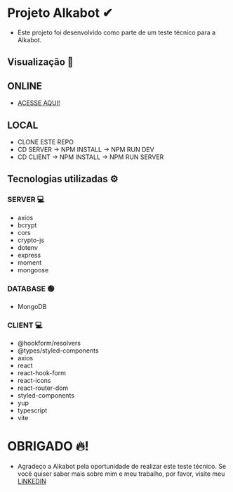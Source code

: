 # Projeto Alkabot ✔

- Este projeto foi desenvolvido como parte de um teste técnico para a Alkabot.

## Visualização 🔗
## ONLINE
- [ACESSE AQUI!](https://alkabot.vercel.app)
## LOCAL
- CLONE ESTE REPO
- CD SERVER -> NPM INSTALL -> NPM RUN DEV
- CD CLIENT -> NPM INSTALL -> NPM RUN SERVER
 ## Tecnologias utilizadas ⚙

### SERVER 💻

- axios
- bcrypt
- cors
- crypto-js
- dotenv
- express
- moment
- mongoose

### DATABASE 🟢

- MongoDB

### CLIENT 💻

- @hookform/resolvers
- @types/styled-components
- axios
- react
- react-hook-form
- react-icons
- react-router-dom
- styled-components
- yup
- typescript
- vite

# OBRIGADO 🔥!

- Agradeço a Alkabot pela oportunidade de realizar este teste técnico. Se você quiser saber mais sobre mim e meu trabalho, por favor, visite meu [LINKEDIN](https://www.linkedin.com/in/guidev-onn/)
